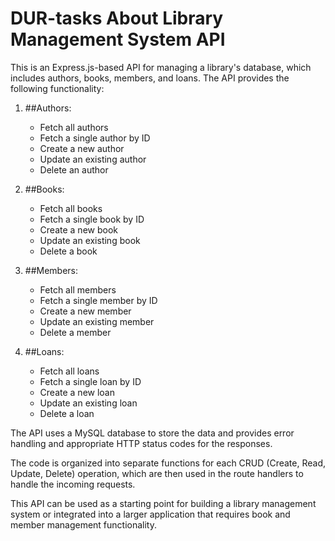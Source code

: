 # DUR-tasks About  Library Management System API

This is an Express.js-based API for managing a library's database, which includes authors, books, members, and loans. The API provides the following functionality:

1. ##Authors:
   - Fetch all authors
   - Fetch a single author by ID
   - Create a new author
   - Update an existing author
   - Delete an author

2. ##Books:
   - Fetch all books
   - Fetch a single book by ID
   - Create a new book
   - Update an existing book
   - Delete a book

3. ##Members:
   - Fetch all members
   - Fetch a single member by ID
   - Create a new member
   - Update an existing member
   - Delete a member

4. ##Loans:
   - Fetch all loans
   - Fetch a single loan by ID
   - Create a new loan
   - Update an existing loan
   - Delete a loan

The API uses a MySQL database to store the data and provides error handling and appropriate HTTP status codes for the responses.

The code is organized into separate functions for each CRUD (Create, Read, Update, Delete) operation, which are then used in the route handlers to handle the incoming requests.

This API can be used as a starting point for building a library management system or integrated into a larger application that requires book and member management functionality.
